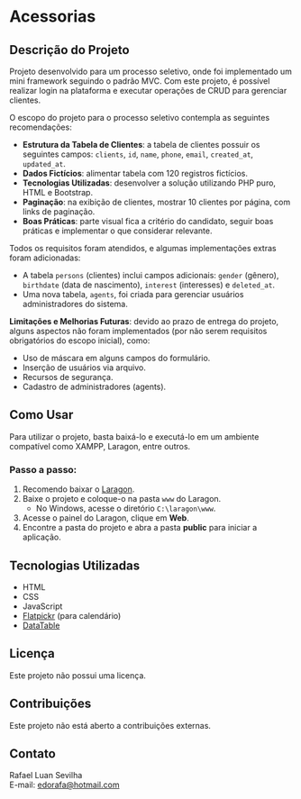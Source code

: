 # Acessorias

## Descrição do Projeto
Projeto desenvolvido para um processo seletivo, onde foi implementado um mini framework seguindo o padrão MVC. Com este projeto, é possível realizar login na plataforma e executar operações de CRUD para gerenciar clientes.

O escopo do projeto para o processo seletivo contempla as seguintes recomendações:

- **Estrutura da Tabela de Clientes**: a tabela de clientes possuir os seguintes campos: `clients`, `id`, `name`, `phone`, `email`, `created_at`, `updated_at`.
- **Dados Fictícios**: alimentar tabela com 120 registros fictícios.
- **Tecnologias Utilizadas**: desenvolver a solução utilizando PHP puro, HTML e Bootstrap.
- **Paginação**: na exibição de clientes, mostrar 10 clientes por página, com links de paginação.
- **Boas Práticas**: parte visual fica a critério do candidato, seguir boas práticas e implementar o que considerar relevante.

Todos os requisitos foram atendidos, e algumas implementações extras foram adicionadas:
- A tabela `persons` (clientes) inclui campos adicionais: `gender` (gênero), `birthdate` (data de nascimento), `interest` (interesses) e `deleted_at`.
- Uma nova tabela, `agents`, foi criada para gerenciar usuários administradores do sistema.

**Limitações e Melhorias Futuras**: devido ao prazo de entrega do projeto, alguns aspectos não foram implementados (por não serem requisitos obrigatórios do escopo inicial), como:
- Uso de máscara em alguns campos do formulário.
- Inserção de usuários via arquivo.
- Recursos de segurança.
- Cadastro de administradores (agents).

## Como Usar
Para utilizar o projeto, basta baixá-lo e executá-lo em um ambiente compatível como XAMPP, Laragon, entre outros.

### Passo a passo:
1. Recomendo baixar o [Laragon](https://laragon.org/download/).
2. Baixe o projeto e coloque-o na pasta `www` do Laragon.
   - No Windows, acesse o diretório `C:\laragon\www`.
3. Acesse o painel do Laragon, clique em **Web**.
4. Encontre a pasta do projeto e abra a pasta **public** para iniciar a aplicação.

## Tecnologias Utilizadas
- HTML
- CSS
- JavaScript
- [Flatpickr](https://flatpickr.js.org/) (para calendário)
- [DataTable](https://datatables.net/)

## Licença
Este projeto não possui uma licença.

## Contribuições
Este projeto não está aberto a contribuições externas.

## Contato
Rafael Luan Sevilha  
E-mail: [edorafa@hotmail.com](mailto:edorafa@hotmail.com)
